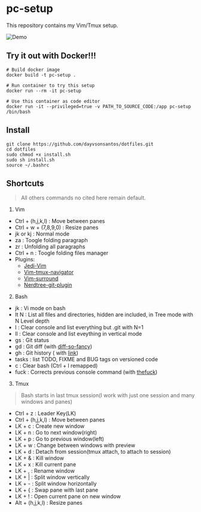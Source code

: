 # pc-setup
This repository contains my Vim/Tmux setup.

![Demo](https://github.com/RodrigoCMoraes/pc-setup/blob/master/demo.PNG)

## Try it out with Docker!!!

```
# Build docker image
docker build -t pc-setup .

# Run container to try this setup
docker run --rm -it pc-setup

# Use this container as code editor
docker run -it --privileged=true -v PATH_TO_SOURCE_CODE:/app pc-setup /bin/bash
```

## Install

```
git clone https://github.com/dayvsonsantos/dotfiles.git
cd dotfiles
sudo chmod +x install.sh
sudo sh install.sh
source ~/.bashrc
```

## Shortcuts
> All others commands no cited here remain default.

1. Vim
  * Ctrl + (h,j,k,l)     : Move between panes  
  * Ctrl + w + (7,8,9,0) : Resize panes
  * jk or kj             : Normal mode
  * za                   : Toogle folding paragraph
  * zr                   : Unfolding all paragraphs
  * Ctrl + n             : Toogle folding files manager
  * Plugins:
    - [Jedi-Vim](https://github.com/davidhalter/jedi-vim)
    - [Vim-tmux-navigator](https://github.com/christoomey/vim-tmux-navigator)
    - [Vim-surround](https://github.com/tpope/vim-surround)
    - [Nerdtree-git-plugin](https://github.com/Xuyuanp/nerdtree-git-plugin)

2. Bash
  * jk                   : Vi mode on bash
  * lt N                 : List all files and directories, hidden are included, in Tree mode with N Level depth    
  * l                    : Clear console and list everything but .git with N=1 
  * ll                   : Clear console and list eveything in vertical mode
  * gs                   : Git status
  * gd                   : Git diff (with [diff-so-fancy](https://github.com/so-fancy/diff-so-fancy))
  * gh                   : Git history ( with [link](https://stackoverflow.com/a/34467298/7195250))
  * tasks                : list TODO, FIXME and BUG tags on versioned code
  * c                    : Clear bash (Ctrl + l remapped)
  * fuck                 : Corrects previous console command (with [thefuck](https://github.com/nvbn/thefuck))
 
3. Tmux
> Bash starts in last tmux session(I work with just one session and many windows and panes)
  * Ctrl + z             : Leader Key(LK)
  * Ctrl + (h,j,k,l)     : Move between panes
  * LK + c               : Create new window
  * LK + n               : Go to next window(right)
  * LK + p               : Go to previous window(left)
  * LK + w               : Change between windows with preview
  * LK + d               : Detach from session(tmux attach, to attach to session)
  * LK + &               : Kill window
  * LK + x               : Kill current pane
  * LK + ,               : Rename window
  * LK + |               : Split window vertically
  * LK + -               : Split window horizontally
  * LK + {               : Swap pane with last pane
  * LK + !               : Open current pane on new window
  * Alt + (h,j,k,l)      : Resize panes
